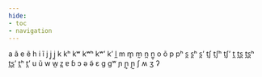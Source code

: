 ```yaml
---
hide:
- toc
- navigation
---
```

a
ã
e
ẽ
h
i
ĩ
j
j̥
j̰
k
kʰ
kʷ
kʷʰ
kʷʼ
kʼ
l̪
m
m̥
m̰
n̪
n̪̥
o
õ
p
pʰ
s̪
s̪ʰ
s̪ʼ
t̠ʃ
t̠ʃʰ
t̠ʃʼ
t̪
t̪s̪
t̪s̪ʰ
t̪s̪ʼ
t̪ʰ
t̪ʼ
u
ũ
w
w̰
z̪
ɐ
ɓ
ɔ
ə
ə̃
ɛ
ɡ
ɡʷ
ɲ
ɲ̥
ɲ̰
ʃ
ʍ
ʒ
ʔ
